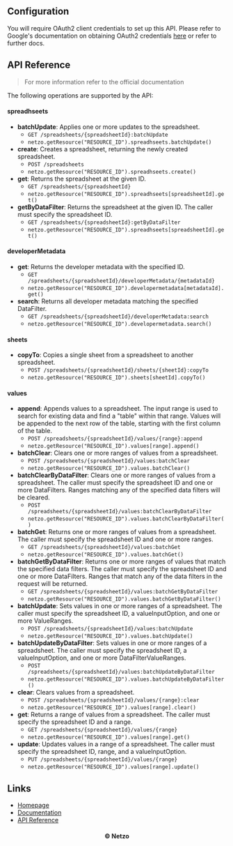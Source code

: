 ## Configuration

You will require OAuth2 client credentials to set up this API. Please refer to
Google's documentation on obtaining OAuth2 credentials
[here](https://developers.google.com/identity/protocols/oauth2) or refer to
further docs.

## API Reference

> For more information refer to the official documentation

The following operations are supported by the API:

#### spreadhseets

- **batchUpdate**: Applies one or more updates to the spreadsheet.
  - `GET /spreadsheets/{spreadsheetId}:batchUpdate`
  - `netzo.getResource("RESOURCE_ID").spreadhseets.batchUpdate()`
- **create**: Creates a spreadsheet, returning the newly created spreadsheet.
  - `POST /spreadsheets`
  - `netzo.getResource("RESOURCE_ID").spreadhseets.create()`
- **get**: Returns the spreadsheet at the given ID.
  - `GET /spreadsheets/{spreadsheetId}`
  - `netzo.getResource("RESOURCE_ID").spreadhseets[spreadsheetId].get()`
- **getByDataFilter**: Returns the spreadsheet at the given ID. The caller must
  specify the spreadsheet ID.
  - `GET /spreadsheets/{spreadsheetId}:getByDataFilter`
  - `netzo.getResource("RESOURCE_ID").spreadhseets[spreadsheetId].get()`

#### developerMetadata

- **get**: Returns the developer metadata with the specified ID.
  - `GET /spreadsheets/{spreadsheetId}/developerMetadata/{metadataId}`
  - `netzo.getResource("RESOURCE_ID").developermetadata[metadataId].get()`
- **search**: Returns all developer metadata matching the specified DataFilter.
  - `GET /spreadsheets/{spreadsheetId}/developerMetadata:search`
  - `netzo.getResource("RESOURCE_ID").developermetadata.search()`

#### sheets

- **copyTo**: Copies a single sheet from a spreadsheet to another spreadsheet.
  - `POST /spreadsheets/{spreadsheetId}/sheets/{sheetId}:copyTo`
  - `netzo.getResource("RESOURCE_ID").sheets[sheetId].copyTo()`

#### values

- **append**: Appends values to a spreadsheet. The input range is used to search
  for existing data and find a "table" within that range. Values will be
  appended to the next row of the table, starting with the first column of the
  table.
  - `POST /spreadsheets/{spreadsheetId}/values/{range}:append`
  - `netzo.getResource("RESOURCE_ID").values[range].append()`
- **batchClear**: Clears one or more ranges of values from a spreadsheet.
  - `POST /spreadsheets/{spreadsheetId}/values:batchClear`
  - `netzo.getResource("RESOURCE_ID").values.batchClear()`
- **batchClearByDataFilter**: Clears one or more ranges of values from a
  spreadsheet. The caller must specify the spreadsheet ID and one or more
  DataFilters. Ranges matching any of the specified data filters will be
  cleared.
  - `POST /spreadsheets/{spreadsheetId}/values:batchClearByDataFilter`
  - `netzo.getResource("RESOURCE_ID").values.batchClearByDataFilter()`
- **batchGet**: Returns one or more ranges of values from a spreadsheet. The
  caller must specify the spreadsheet ID and one or more ranges.
  - `GET /spreadsheets/{spreadsheetId}/values:batchGet`
  - `netzo.getResource("RESOURCE_ID").values.batchGet()`
- **batchGetByDataFilter**: Returns one or more ranges of values that match the
  specified data filters. The caller must specify the spreadsheet ID and one or
  more DataFilters. Ranges that match any of the data filters in the request
  will be returned.
  - `GET /spreadsheets/{spreadsheetId}/values:batchGetByDataFilter`
  - `netzo.getResource("RESOURCE_ID").values.batchGetByDataFilter()`
- **batchUpdate**: Sets values in one or more ranges of a spreadsheet. The
  caller must specify the spreadsheet ID, a valueInputOption, and one or more
  ValueRanges.
  - `POST /spreadsheets/{spreadsheetId}/values:batchUpdate`
  - `netzo.getResource("RESOURCE_ID").values.batchUpdate()`
- **batchUpdateByDataFilter**: Sets values in one or more ranges of a
  spreadsheet. The caller must specify the spreadsheet ID, a valueInputOption,
  and one or more DataFilterValueRanges.
  - `POST /spreadsheets/{spreadsheetId}/values:batchUpdateByDataFilter`
  - `netzo.getResource("RESOURCE_ID").values.batchUpdateByDataFilter()`
- **clear**: Clears values from a spreadsheet.
  - `POST /spreadsheets/{spreadsheetId}/values/{range}:clear`
  - `netzo.getResource("RESOURCE_ID").values[range].clear()`
- **get**: Returns a range of values from a spreadsheet. The caller must specify
  the spreadsheet ID and a range.
  - `GET /spreadsheets/{spreadsheetId}/values/{range}`
  - `netzo.getResource("RESOURCE_ID").values[range].get()`
- **update**: Updates values in a range of a spreadsheet. The caller must
  specify the spreadsheet ID, range, and a valueInputOption.
  - `PUT /spreadsheets/{spreadsheetId}/values/{range}`
  - `netzo.getResource("RESOURCE_ID").values[range].update()`

## Links

- [Homepage](https://app.netzo.io/resources/resource-http-google-sheets)
- [Documentation](https://developers.google.com/sheets/api)
- [API Reference](https://developers.google.com/sheets/api/reference/rest)

<div align="center">
  <h4>© Netzo</h4>
</div>
